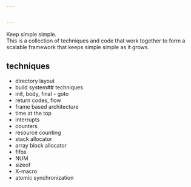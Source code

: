 ```yaml
---


---
```


<p>Keep simple simple.<br>
This is a collection of techniques and code that work together to form a scalable framework that keeps simple simple as it grows.</p>
<h2 id="techniques">techniques</h2>
<ul>
<li>directory layout</li>
<li>build system## techniques</li>
<li>init, body, final - goto</li>
<li>return codes, flow</li>
<li>frame based architecture</li>
<li>time at the top</li>
<li>interrupts</li>
<li>counters</li>
<li>resource counting</li>
<li>stack allocator</li>
<li>array block allocator</li>
<li>fifos</li>
<li>NUM</li>
<li>sizeof</li>
<li>X-macro</li>
<li>atomic synchronization</li>
</ul>

